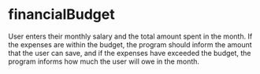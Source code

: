 # financialBudget
User enters their monthly salary and the total amount spent in the month. If the expenses are within the budget, the program should inform the amount that the user can save, and if the expenses have exceeded the budget, the program informs how much the user will owe in the month.
